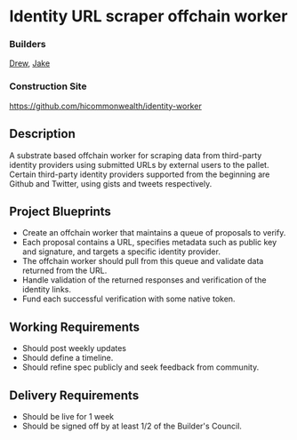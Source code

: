 # Identity URL scraper offchain worker
### Builders
[Drew](https://github.com/drewstone), [Jake](https://github.com/jnaviask)

### Construction Site
https://github.com/hicommonwealth/identity-worker

## Description
A substrate based offchain worker for scraping data from third-party identity providers using submitted URLs by external users to the pallet. Certain third-party identity providers supported from the beginning are Github and Twitter, using gists and tweets respectively.

## Project Blueprints
- Create an offchain worker that maintains a queue of proposals to verify.
- Each proposal contains a URL, specifies metadata such as public key and signature, and targets a specific identity provider.
- The offchain worker should pull from this queue and validate data returned from the URL.
- Handle validation of the returned responses and verification of the identity links.
- Fund each successful verification with some native token.

## Working Requirements
- Should post weekly updates
- Should define a timeline.
- Should refine spec publicly and seek feedback from community.

## Delivery Requirements
- Should be live for 1 week
- Should be signed off by at least 1/2 of the Builder's Council.
